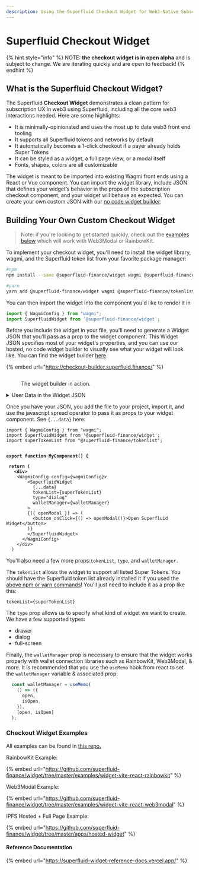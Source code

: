 ```yaml
---
description: Using the Superfluid Checkout Widget for Web3-Native Subscriptions
---
```


# Superfluid Checkout Widget

{% hint style="info" %}
NOTE: **the checkout widget is in open alpha** and is subject to change. We are iterating quickly and are open to feedback!
{% endhint %}

## What is the Superfluid Checkout Widget?

The Superfluid **Checkout Widget** demonstrates a clean pattern for subscription UX in web3 using Superfluid, including all the core web3 interactions needed. Here are some highlights:

* It is minimally-opinionated and uses the most up to date web3 front end tooling
* It supports all Superfluid tokens and networks by default
* It automatically becomes a 1-click checkout if a payer already holds Super Tokens
* It can be styled as a widget, a full page view, or a modal itself
* Fonts, shapes, colors are all customizable

The widget is meant to be imported into existing Wagmi front ends using a React or Vue component. You can import the widget library, include JSON that defines your widget’s behavior in the props of the subscription checkout component, and your widget will behave as expected. You can create your own custom JSON with our [no code widget builder](https://superfluid-widget-builder.vercel.app/):

## Building Your Own Custom Checkout Widget

> Note: if you're looking to get started quickly, check out the [examples below](superfluid-checkout-widget.md#checkout-widget-examples) which will work with Web3Modal or RainbowKit.

To implement your checkout widget, you'll need to install the widget library, wagmi, and the Superfluid token list from your favorite package manager:

```bash
#npm
npm install --save @superfluid-finance/widget wagmi @superfluid-finance/tokenlist

#yarn
yarn add @superfluid-finance/widget wagmi @superfluid-finance/tokenlist
```

You can then import the widget into the component you'd like to render it in

```javascript
import { WagmiConfig } from "wagmi";
import SuperfluidWidget from '@superfluid-finance/widget';
```

Before you include the widget in your file, you'll need to generate a Widget JSON that you'll pass as a prop to the widget component. This Widget JSON specifies most of your widget's properties, and you can use our hosted, no code widget builder to visually see what your widget will look like. You can find the widget builder [here](https://superfluid-widget-builder.vercel.app/).

{% embed url="https://checkout-builder.superfluid.finance/" %}

<figure><img src="../../.gitbook/assets/Recording 2023-05-31 at 10.21.31.gif" alt=""><figcaption><p>The widget builder in action.</p></figcaption></figure>

<details>

<summary>User Data in the Widget JSON</summary>

Having users provide [user data](../super-apps/user-data/#in-conclusion) with their streams can enhance on-chain traceability, help with record keeping, and be useful for Super Apps. Here's how you can set default user data for streams created through your Superfluid Widget

1. Customize the Superfluid Widget to your liking on the [Checkout Builder page](https://checkout-builder.superfluid.finance/).
2. On the top right of the Checkout Builder page, you'll find a JSON Editor. Open it to view your Widget JSON.
3. In for each Payment Option, you can insert a `userData` field

```json
  "paymentDetails": {
    "paymentOptions": [
      {
        "receiverAddress": "0x...",
        "chainId": 5,
        "superToken": {
          "address": "0x..."
        },
        "flowRate": {
          "amountEther": "1",
          "period": "month"
        },
        "userData": ( your user data goes here )     <-- !!
      }
    ]
  }
```

3. `userData` must be provided as a bytestring - this is most conveniently generated using viem's [toHex](https://viem.sh/docs/utilities/toHex.html) function.

</details>

Once you have your JSON, you add the file to your project, import it, and use the javascript spread operator to pass it as props to your widget component. See `{...data}` here:

<pre class="language-jsx"><code class="lang-jsx">import { WagmiConfig } from "wagmi";
import SuperfluidWidget from '@superfluid-finance/widget';
import superTokenList from "@superfluid-finance/tokenlist";

<strong>
</strong><strong>export function MyComponent() {
</strong><strong>
</strong><strong> return (
</strong><strong>   &#x3C;div>
</strong>    &#x3C;WagmiConfig config={wagmiConfig}>
        &#x3C;SuperfluidWidget
          {...data}
          tokenList={superTokenList}
          type="dialog"
          walletManager={walletManager}
        >
        {({ openModal }) => (
          &#x3C;button onClick={() => openModal()}>Open Superfluid Widget&#x3C;/button>
        )}
        &#x3C;/SuperfluidWidget>
      &#x3C;/WagmiConfig>
    &#x3C;/div>
  )
</code></pre>

You'll also need a few more props:`tokenList`, `type`, and `walletManager.`

The `tokenList` allows the widget to support all listed Super Tokens. You should have the Superfluid token list already installed it if you used the [above npm or yarn commands](superfluid-checkout-widget.md#building-your-widget)! You'll just need to include it as a prop like this:&#x20;

`tokenList={superTokenList}`

The `type` prop allows us to specify what kind of widget we want to create. We have a few supported types:

* drawer
* dialog
* full-screen

Finally, the `walletManager` prop is necessary to ensure that the widget works properly with wallet connection libraries such as RainbowKit, Web3Modal, & more. It is recommended that you use the `useMemo` hook from react to set the `walletManager` variable & associated prop:

```jsx
  const walletManager = useMemo(
    () => ({
      open,
      isOpen,
    }),
    [open, isOpen]
  );
```

### Checkout Widget Examples

All examples can be found in [this repo.](https://github.com/superfluid-finance/widget)

RainbowKit Example:&#x20;

{% embed url="https://github.com/superfluid-finance/widget/tree/master/examples/widget-vite-react-rainbowkit" %}

Web3Modal Example:

{% embed url="https://github.com/superfluid-finance/widget/tree/master/examples/widget-vite-react-web3modal" %}

IPFS Hosted + Full Page Example:

{% embed url="https://github.com/superfluid-finance/widget/tree/master/apps/hosted-widget" %}

#### Reference Documentation

{% embed url="https://superfluid-widget-reference-docs.vercel.app/" %}

